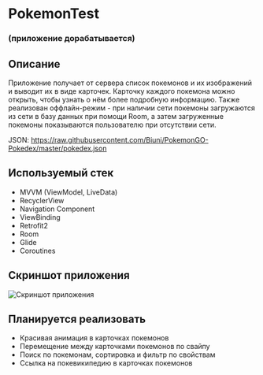 # PokemonTest
### (приложение дорабатывается)
## Описание
Приложение получает от сервера список покемонов и их изображений и выводит их в виде карточек. Карточку каждого покемона можно открыть, чтобы узнать о нём более подробную информацию. Также реализован оффлайн-режим - при наличии сети покемоны загружаются из сети в базу данных при помощи Room, а затем загруженные покемоны показываются пользователю при отсутствии сети.

JSON: https://raw.githubusercontent.com/Biuni/PokemonGO-Pokedex/master/pokedex.json

## Используемый стек
*   MVVM (ViewModel, LiveData)
*   RecyclerView
*   Navigation Component
*   ViewBinding
*   Retrofit2
*   Room
*   Glide
*   Coroutines

## Скриншот приложения

![Скриншот приложения](https://sun9-60.userapi.com/impg/jA6HykbdSD5_i_2qDbLqQ3EqUgUOrhNVeek6YQ/tos8dW7Dj3I.jpg?size=303x640&quality=95&sign=78f70c3d227750a1c2cf835ed3524572&type=album)

## Планируется реализовать
*   Красивая анимация в карточках покемонов
*   Перемещение между карточками покемонов по свайпу
*   Поиск по покемонам, сортировка и фильтр по свойствам
*   Ссылка на покевикипедию в карточках покемонов

